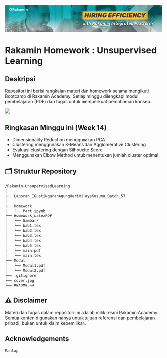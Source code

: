 [![banner1](rakaminacademy_cover.jpg)](https://www.rakamin.com/)

# Rakamin Homework : Unsupervised Learning

## Deskripsi

Repositori ini berisi rangkaian materi dan homework selama mengikuti Bootcamp di Rakamin Academy. Setiap minggu dilengkapi modul pembelajaran (PDF) dan tugas untuk memperkuat pemahaman konsep.

<img src="https://user-images.githubusercontent.com/74038190/212284100-561aa473-3905-4a80-b561-0d28506553ee.gif" width="900">

## Ringkasan Minggu ini (Week 14)
- Dimensionality Reduction menggunakan PCA
- Clustering menggunakan K-Means dan Agglomerative Clustering
- Evaluasi clustering dengan Silhouette Score
- Menggunakan Elbow Method untuk menentukan jumlah cluster optimal


## 🗂️ Struktur Repository

```
/Rakamin-UnsupervisedLearning
│
├── Laporan_IGustiNgurahAgungHariVijayaKusuma_Batch_57
│
├── Homework
│   └── Part.ipynb
├── Homework_LatexPDF
│   └── Gambar/
│   └── bab1.tex
│   └── bab2.tex
│   └── bab3.tex
│   └── bab4.tex
│   └── bab5.tex
│   └── main.pdf
│   └── main.tex
├── Modul
│   └── Modul1.pdf
│   └── Modul2.pdf
├── .gitignore
├── cover.jpg
└── README.md

```
## ⚠️ Disclaimer

Materi dan tugas dalam repositori ini adalah milik resmi Rakamin Academy. Semua konten digunakan hanya untuk tujuan referensi dan pembelajaran pribadi, bukan untuk klaim kepemilikan.

## Acknowledgements

```
Mantap
```